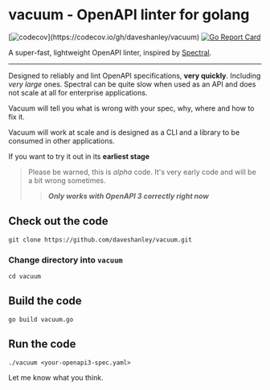 # vacuum - OpenAPI linter for golang
[![codecov](https://codecov.io/gh/daveshanley/vacuum/branch/main/graph/badge.svg?)](https://codecov.io/gh/daveshanley/vacuum)
[![Go Report Card](https://goreportcard.com/badge/github.com/daveshanley/vacuum)](https://goreportcard.com/report/github.com/daveshanley/vacuum)

A super-fast, lightweight OpenAPI linter, inspired by [Spectral](https://github.com/stoplightio/spectral).

---



Designed to reliably and lint OpenAPI specifications, **very quickly**. Including _very large_ ones. Spectral can be quite slow
when used as an API and does not scale at all for enterprise applications.

Vacuum will tell you what is wrong with your spec, why, where and how to fix it. 

Vacuum will work at scale and is designed as a CLI and a library to be consumed in other applications.

If you want to try it out in its **earliest stage**

> Please be warned, this is _alpha_ code. It's
> very early code and will be a bit wrong sometimes.
>> **_Only works with OpenAPI 3 correctly right now_**


## Check out the code

```
git clone https://github.com/daveshanley/vacuum.git
```
### Change directory into `vacuum`

```
cd vacuum
```

## Build the code

```
go build vacuum.go
```

## Run the code

```
./vacuum <your-openapi3-spec.yaml>
```

Let me know what you think.